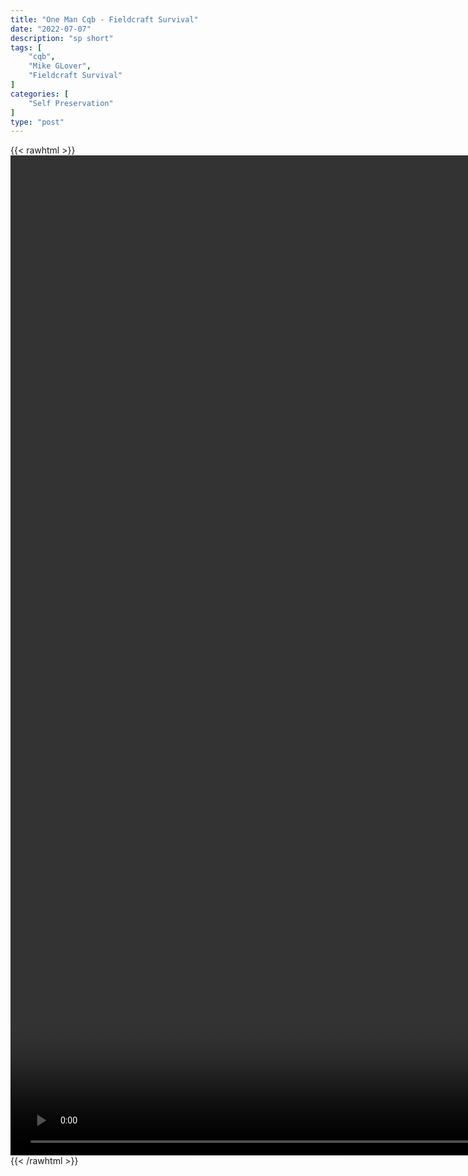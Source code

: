 ```yaml
---
title: "One Man Cqb - Fieldcraft Survival"
date: "2022-07-07"
description: "sp short"
tags: [
    "cqb",
    "Mike GLover",
    "Fieldcraft Survival"
]
categories: [
    "Self Preservation"
]
type: "post"
---
```

{{< rawhtml >}}
    <video style="height:40vh;width:auto" overflow="hidden" controls>
        <source src="https://clips.dev00ps.com/self-preservation/How%20to%20CQB%20and%20clear%20rooms%20alone.mp4" type="video/mp4"> 
    </video>
{{< /rawhtml >}}

